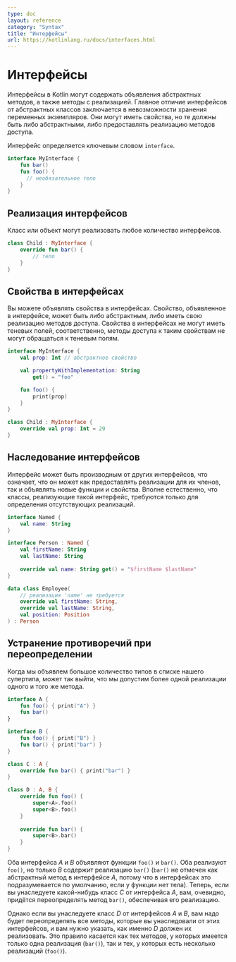 ```yaml
---
type: doc
layout: reference
category: "Syntax"
title: "Интерфейсы"
url: https://kotlinlang.ru/docs/interfaces.html
---
```


<!-- # Interfaces -->
# Интерфейсы

<!-- Interfaces in Kotlin can contain declarations of abstract methods, as well as method
implementations. What makes them different from abstract classes is that interfaces cannot store a state. They can have
properties, but these need to be abstract or provide accessor implementations. -->
Интерфейсы в Kotlin могут содержать объявления абстрактных методов, а также методы с реализацией.
Главное отличие интерфейсов от абстрактных классов заключается в невозможности хранения переменных экземпляров.
Они могут иметь свойства, но те должны быть либо абстрактными, либо предоставлять реализацию методов доступа. 

<!-- An interface is defined using the keyword `interface`: -->
Интерфейс определяется ключевым словом `interface`.

```kotlin
interface MyInterface {
    fun bar()
    fun foo() {
      // необязательное тело
    }
}
```

<a name="implementing-interfaces"></a>
<!-- ## Implementing interfaces -->
## Реализация интерфейсов

<!-- A class or object can implement one or more interfaces: -->
Класс или объект могут реализовать любое количество интерфейсов.

```kotlin
class Child : MyInterface {
    override fun bar() {
        // тело
    }
}
```

<a name="properties-in-interfaces"></a>
<!-- ## Properties in interfaces -->
## Свойства в интерфейсах

<!-- You can declare properties in interfaces. A property declared in an interface can either be abstract or provide
implementations for accessors. Properties declared in interfaces can't have backing fields, and therefore accessors
declared in interfaces can't reference them: -->
Вы можете объявлять свойства в интерфейсах. Свойство, объявленное в интерфейсе, может быть либо абстрактным,
либо иметь свою реализацию методов доступа. Свойства в интерфейсах не могут иметь теневых полей, соответственно,
методы доступа к таким свойствам не могут обращаться к теневым полям.

```kotlin
interface MyInterface {
    val prop: Int // абстрактное свойство

    val propertyWithImplementation: String
        get() = "foo"

    fun foo() {
        print(prop)
    }
}

class Child : MyInterface {
    override val prop: Int = 29
}
```

<a name="interfaces-inheritance"></a>
<!-- ## Interfaces Inheritance -->
## Наследование интерфейсов

<!-- An interface can derive from other interfaces, meaning it can both provide implementations for their members and declare new
functions and properties. Quite naturally, classes implementing such an interface are only required to define
the missing implementations: -->
Интерфейс может быть производным от других интерфейсов, что означает, что он может как предоставлять реализации для их членов,
так и объявлять новые функции и свойства. Вполне естественно, что классы, реализующие такой интерфейс,
требуются только для определения отсутствующих реализаций.

```kotlin
interface Named {
    val name: String
}

interface Person : Named {
    val firstName: String
    val lastName: String
    
    override val name: String get() = "$firstName $lastName"
}

data class Employee(
    // реализация 'name' не требуется
    override val firstName: String,
    override val lastName: String,
    val position: Position
) : Person
```

<a name="resolving-overriding-conflicts"></a>
<!-- ## Resolving overriding conflicts -->
## Устранение противоречий при переопределении

<!-- When you declare many types in your supertype list, you may inherit more than one implementation of the same method: -->
Когда мы объявлем большое количество типов в списке нашего супертипа, может так выйти, что мы допустим более одной реализации одного и того же метода.

```kotlin
interface A {
    fun foo() { print("A") }
    fun bar()
}

interface B {
    fun foo() { print("B") }
    fun bar() { print("bar") }
}

class C : A {
    override fun bar() { print("bar") }
}

class D : A, B {
    override fun foo() {
        super<A>.foo()
        super<B>.foo()
    }
    
    override fun bar() {
        super<B>.bar()
    }
}
```

<!-- Interfaces *A* and *B* both declare functions *foo()* and *bar()*. Both of them implement *foo()*, but only *B* implements
*bar()* (*bar()* is not marked as abstract in *A*, because this is the default for interfaces if the function has no body).
Now, if you derive a concrete class *C* from *A*, you have to override *bar()* and provide an implementation. -->
Оба интерфейса *A* и *B* объявляют функции `foo()` и `bar()`. Оба реализуют `foo()`, но только *B* содержит реализацию `bar()`
(`bar()` не отмечен как абстрактный метод в интерфейсе *A*, потому что в интерфейсах это подразумевается по умолчанию, если у функции нет тела).
Теперь, если вы унаследуете какой-нибудь класс *C* от интерфейса *A*, вам, очевидно, придётся переопределять метод `bar()`, обеспечивая его реализацию. 

<!-- However, if you derive *D* from *A* and *B*, you need to implement all the methods that you have
inherited from multiple interfaces, and you need to specify how exactly *D* should implement them. This rule applies
both to methods for which you've inherited a single implementation (*bar()*) and to those for which you've inherited multiple implementations (*foo()*). -->
Однако если вы унаследуете класс *D* от интерфейсов *A* и *B*, вам надо будет переопределять все методы, которые вы унаследовали от этих интерфейсов,
и вам нужно указать, как именно *D* должен их реализовать.
Это правило касается как тех методов, у которых имеется только одна реализация (`bar()`), так и тех, у которых есть несколько реализаций (`foo()`).
